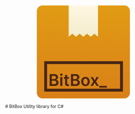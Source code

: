 <p align="center">
  <img src="assets/BitBox.png" alt="BitBox icon">
</p>
# BitBox
Utility library for C#

